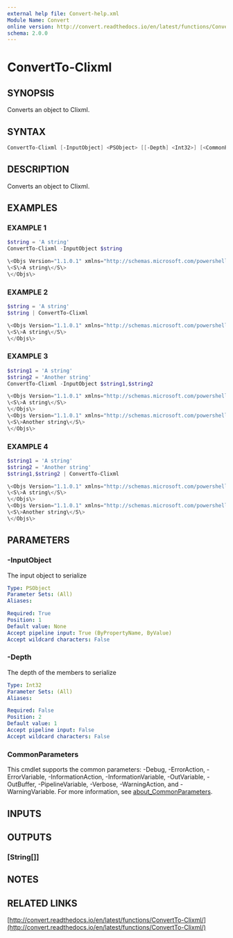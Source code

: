 ```yaml
---
external help file: Convert-help.xml
Module Name: Convert
online version: http://convert.readthedocs.io/en/latest/functions/ConvertTo-Clixml/
schema: 2.0.0
---
```


# ConvertTo-Clixml

## SYNOPSIS

Converts an object to Clixml.

## SYNTAX

```powershell
ConvertTo-Clixml [-InputObject] <PSObject> [[-Depth] <Int32>] [<CommonParameters>]
```

## DESCRIPTION

Converts an object to Clixml.

## EXAMPLES

### EXAMPLE 1

```powershell
$string = 'A string'
ConvertTo-Clixml -InputObject $string

\<Objs Version="1.1.0.1" xmlns="http://schemas.microsoft.com/powershell/2004/04"\>
\<S\>A string\</S\>
\</Objs\>
```

### EXAMPLE 2

```powershell
$string = 'A string'
$string | ConvertTo-Clixml

\<Objs Version="1.1.0.1" xmlns="http://schemas.microsoft.com/powershell/2004/04"\>
\<S\>A string\</S\>
\</Objs\>
```

### EXAMPLE 3

```powershell
$string1 = 'A string'
$string2 = 'Another string'
ConvertTo-Clixml -InputObject $string1,$string2

\<Objs Version="1.1.0.1" xmlns="http://schemas.microsoft.com/powershell/2004/04"\>
\<S\>A string\</S\>
\</Objs\>
\<Objs Version="1.1.0.1" xmlns="http://schemas.microsoft.com/powershell/2004/04"\>
\<S\>Another string\</S\>
\</Objs\>
```

### EXAMPLE 4

```powershell
$string1 = 'A string'
$string2 = 'Another string'
$string1,$string2 | ConvertTo-Clixml

\<Objs Version="1.1.0.1" xmlns="http://schemas.microsoft.com/powershell/2004/04"\>
\<S\>A string\</S\>
\</Objs\>
\<Objs Version="1.1.0.1" xmlns="http://schemas.microsoft.com/powershell/2004/04"\>
\<S\>Another string\</S\>
\</Objs\>
```

## PARAMETERS

### -InputObject

The input object to serialize

```yaml
Type: PSObject
Parameter Sets: (All)
Aliases:

Required: True
Position: 1
Default value: None
Accept pipeline input: True (ByPropertyName, ByValue)
Accept wildcard characters: False
```

### -Depth

The depth of the members to serialize

```yaml
Type: Int32
Parameter Sets: (All)
Aliases:

Required: False
Position: 2
Default value: 1
Accept pipeline input: False
Accept wildcard characters: False
```

### CommonParameters

This cmdlet supports the common parameters: -Debug, -ErrorAction, -ErrorVariable, -InformationAction, -InformationVariable, -OutVariable, -OutBuffer, -PipelineVariable, -Verbose, -WarningAction, and -WarningVariable. For more information, see [about_CommonParameters](http://go.microsoft.com/fwlink/?LinkID=113216).

## INPUTS

## OUTPUTS

### [String[]]

## NOTES

## RELATED LINKS

[http://convert.readthedocs.io/en/latest/functions/ConvertTo-Clixml/](http://convert.readthedocs.io/en/latest/functions/ConvertTo-Clixml/)
